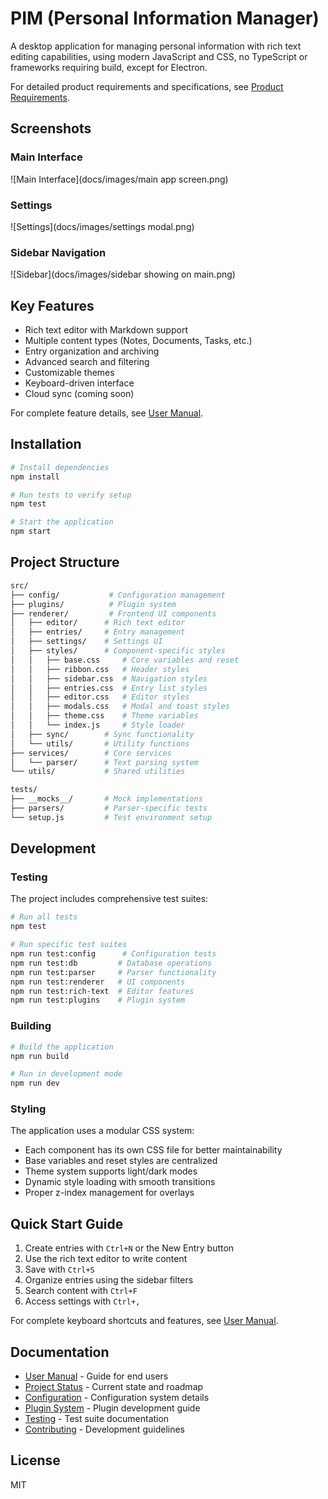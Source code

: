 # PIM (Personal Information Manager)

A desktop application for managing personal information with rich text editing capabilities, using modern JavaScript and CSS, no TypeScript or frameworks requiring build, except for Electron.

For detailed product requirements and specifications, see [Product Requirements](docs/prd.md).

## Screenshots

### Main Interface

![Main Interface](docs/images/main app screen.png)

### Settings

![Settings](docs/images/settings modal.png)

### Sidebar Navigation

![Sidebar](docs/images/sidebar showing on main.png)

## Key Features

- Rich text editor with Markdown support
- Multiple content types (Notes, Documents, Tasks, etc.)
- Entry organization and archiving
- Advanced search and filtering
- Customizable themes
- Keyboard-driven interface
- Cloud sync (coming soon)

For complete feature details, see [User Manual](docs/usermanual.md).

## Installation

```bash
# Install dependencies
npm install

# Run tests to verify setup
npm test

# Start the application
npm start
```

## Project Structure

```bash
src/
├── config/           # Configuration management
├── plugins/          # Plugin system
├── renderer/         # Frontend UI components
│   ├── editor/      # Rich text editor
│   ├── entries/     # Entry management
│   ├── settings/    # Settings UI
│   ├── styles/      # Component-specific styles
│   │   ├── base.css     # Core variables and reset
│   │   ├── ribbon.css   # Header styles
│   │   ├── sidebar.css  # Navigation styles
│   │   ├── entries.css  # Entry list styles
│   │   ├── editor.css   # Editor styles
│   │   ├── modals.css   # Modal and toast styles
│   │   ├── theme.css    # Theme variables
│   │   └── index.js     # Style loader
│   ├── sync/        # Sync functionality
│   └── utils/       # Utility functions
├── services/        # Core services
│   └── parser/      # Text parsing system
└── utils/           # Shared utilities

tests/
├── __mocks__/       # Mock implementations
├── parsers/         # Parser-specific tests
└── setup.js         # Test environment setup
```

## Development

### Testing

The project includes comprehensive test suites:

```bash
# Run all tests
npm test

# Run specific test suites
npm run test:config      # Configuration tests
npm run test:db         # Database operations
npm run test:parser     # Parser functionality
npm run test:renderer   # UI components
npm run test:rich-text  # Editor features
npm run test:plugins    # Plugin system
```

### Building

```bash
# Build the application
npm run build

# Run in development mode
npm run dev
```

### Styling

The application uses a modular CSS system:

- Each component has its own CSS file for better maintainability
- Base variables and reset styles are centralized
- Theme system supports light/dark modes
- Dynamic style loading with smooth transitions
- Proper z-index management for overlays

## Quick Start Guide

1. Create entries with `Ctrl+N` or the New Entry button
2. Use the rich text editor to write content
3. Save with `Ctrl+S`
4. Organize entries using the sidebar filters
5. Search content with `Ctrl+F`
6. Access settings with `Ctrl+,`

For complete keyboard shortcuts and features, see [User Manual](docs/usermanual.md).

## Documentation

- [User Manual](docs/usermanual.md) - Guide for end users
- [Project Status](docs/projectstate.md) - Current state and roadmap
- [Configuration](docs/config.md) - Configuration system details
- [Plugin System](docs/plugin.md) - Plugin development guide
- [Testing](docs/test.md) - Test suite documentation
- [Contributing](CONTRIBUTING.md) - Development guidelines

## License

MIT
